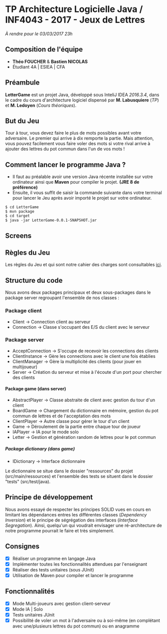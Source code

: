 # TP Architecture Logicielle Java / INF4043 - 2017 - Jeux de Lettres
*À rendre pour le 03/03/2017 23h*

## Composition de l'équipe
- **Théo FOUCHER** & **Bastien NICOLAS**
- Étudiant 4A | ESIEA | CFA

## Préambule
**LetterGame** est un projet Java, développé sous InteliJ IDEA *2016.3.4*, dans le cadre du cours d'architecture logiciel dispensé par **M. Labusquiere** (*TP*) et **M. Ledoyen** (*Cours théoriques*).


## But du Jeu
Tour à tour, vous devez faire le plus de mots possibles avant votre adversaire. Le premier qui arrive à dix remporte la partie. Mais attention, vous pouvez facilement vous faire voler des mots si votre rival arrive à ajouter des lettres du pot commun dans l'un de vos mots !

## Comment lancer le programme Java ?
- Il faut au préalable avoir une version Java récente installée sur votre ordinateur ainsi que **Maven** pour compiler le projet. **(JRE 8 de préférence)**
- Ensuite, il vous suffit de saisir la commande suivante dans votre terminal pour lancer le Jeu après avoir importé le projet sur votre ordinateur.

```
$ cd LetterGame
$ mvn package
$ cd target
$ java -jar LetterGame-0.0.1-SNAPSHOT.jar
```
## Screens


## Règles du Jeu
Les règles du Jeu et qui sont notre cahier des charges sont consultables [ici](https://github.com/MLabusquiere/TP_4A_2017_Letter_Game/blob/master/Readme.md).

## Structure du code
Nous avons deux packages principaux et deux sous-packages dans le package server regroupant l'ensemble de nos classes :
### Package client
- Client -> Connection client au serveur
- Connection -> Classe s'occupant des E/S du client avec le serveur

### Package server
- AcceptConnection -> S'occupe de recevoir les connections des clients
- ClientInstance -> Gère les connections avec le client une fois établies
- ClientManager -> Gère la multiplicité des clients (pour jouer en multijoueur)
- Server -> Création du serveur et mise à l'écoute d'un port pour chercher des clients

#### Package game (dans server)
- AbstractPlayer -> Classe abstraite de client avec gestion du tour d'un client
- BoardGame -> Chargement du dictionnaire en mémoire, gestion du pot commun de lettres et de l'acceptation des mots
- ClientPlayer -> Autre classe pour gérer le tour d'un client
- Game -> Déroulement de la partie entre chaque tour de joueur
- IAPlayer -> IA pour le mode solo
- Letter -> Gestion et génération random de lettres pour le pot commun
	
##### Package dictionary (dans game)
- IDictionary -> Interface dictionnaire

Le dictionnaire se situe dans le dossier "ressources" du projet (src/main/ressources) et l'ensemble des tests se situent dans le dossier "tests" (src/test/java).

## Principe de développement
Nous avons essayé de respecter les principes SOLID vues en cours en limitant les dépendances entres les différentes classes (*Dependency Inversion*) et le principe de ségrégation des interfaces (*Interface Segregation*).
Ainsi, quelqu'un qui voudrait envisager une ré-architecture de notre programme pourrait le faire et très simplement.

## Consignes
- [x] Réaliser un programme en langage Java
- [x] Implémenter toutes les fonctionnalités attendues par l'enseignant
- [x] Réaliser des tests unitaires (sous JUnit)
- [x] Utilisation de Maven pour compiler et lancer le programme

## Fonctionnalités
- [x] Mode Multi-joueurs avec gestion client-serveur
- [x] Mode IA | Solo
- [x] Tests unitaires JUnit
- [x] Possibilité de voler un mot à l'adversaire ou à soi-même (en complétant avec une/plusieurs lettres du pot commun) ou en anagramme
